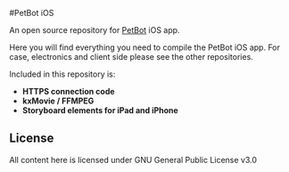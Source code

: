 #PetBot iOS

An open source repository for [PetBot](http://petbot.ca) iOS app.

Here you will find everything you need to compile the PetBot iOS app. For case, electronics and client side please see the other repositories.

Included in this repository is:
* **HTTPS connection code**
* **kxMovie / FFMPEG**
* **Storyboard elements for iPad and iPhone**

## License
All content here is licensed under  GNU General Public License v3.0
